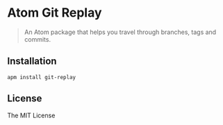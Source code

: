 # Atom Git Replay

> An Atom package that helps you travel through branches, tags and commits.

## Installation

```shell
apm install git-replay
```

## License

The MIT License
